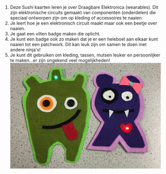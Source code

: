 1. Deze Sushi kaarten leren je over Draagbare Elektronica \(wearables\). Dit zijn elektronische circuits gemaakt van componenten \(onderdelen\) die speciaal ontworpen zijn om op kleding of accessoires te naaien.
2. Je leert hoe je een elektronisch circuit maakt maar ook een beetje over naaien.
3. Je gaat een vilten badge maken die oplicht.
4. Je kunt een badge ook zo maken dat je er een heleboel aan elkaar kunt naaien tot een patchwork. Dit kan leuk zijn om samen te doen met andere ninja's!
5. Je kunt dit gebruiken om kleding, tassen, mutsen leuker en persoonlijker te maken...er zijn ongekend veel mogelijkheden!
   ![](/nl/assets/monsters2.jpg)



